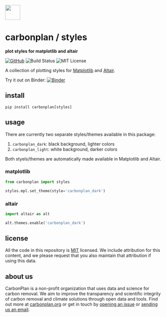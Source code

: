 <img
  src='https://carbonplan-assets.s3.amazonaws.com/monogram/dark-small.png'
  height='48'
/>

# carbonplan / styles

**plot styles for matplotlib and altair**

[![GitHub][github-badge]][github]
![Build Status][]
![MIT License][]

[github]: https://github.com/carbonplan/styles
[github-badge]: https://flat.badgen.net/badge/-/github?icon=github&label
[build status]: https://flat.badgen.net/github/checks/carbonplan/styles
[mit license]: https://flat.badgen.net/badge/license/MIT/blue

A collection of plotting styles for [Matplotlib](https://matplotlib.org/) and [Altair](https://altair-viz.github.io/).

Try it out on Binder:
[![Binder](https://mybinder.org/badge_logo.svg)](https://mybinder.org/v2/gh/jhamman/carbonplan-styles/master?urlpath=lab)

## install

```shell
pip install carbonplan[styles]
```

## usage

There are currently two separate styles/themes available in this package:

1. `carbonplan_dark`: black background, lighter colors
2. `carbonplan_light`: white background, darker colors

Both styels/themes are automatically made available in Matplotlib and Altair.

### matplotlib

```python
from carbonplan import styles

styles.mpl.set_theme(style='carbonplan_dark')
```

### altair

```python
import altair as alt

alt.themes.enable('carbonplan_dark')
```

## license

All the code in this repository is [MIT](https://choosealicense.com/licenses/mit/) licensed. We include attribution for this content, and we please request that you also maintain that attribution if using this data.

## about us

CarbonPlan is a non-profit organization that uses data and science for carbon removal. We aim to improve the transparency and scientific integrity of carbon removal and climate solutions through open data and tools. Find out more at [carbonplan.org](https://carbonplan.org/) or get in touch by [opening an issue](https://github.com/carbonplan/styles/issues/new) or [sending us an email](mailto:hello@carbonplan.org).
